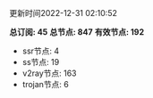 更新时间2022-12-31 02:10:52

**总订阅: 45**
**总节点: 847**
**有效节点: 192**
- ssr节点: 4
- ss节点: 19
- v2ray节点: 163
- trojan节点: 6
